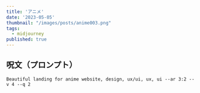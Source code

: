 ```yaml
---
title: 'アニメ'
date: '2023-05-05'
thumbnail: "/images/posts/anime003.png"
tags:
  - midjourney
published: true
---
```


## 呪文（プロンプト）
```
Beautiful landing for anime website, design, ux/ui, ux, ui --ar 3:2 --v 4 --q 2
```